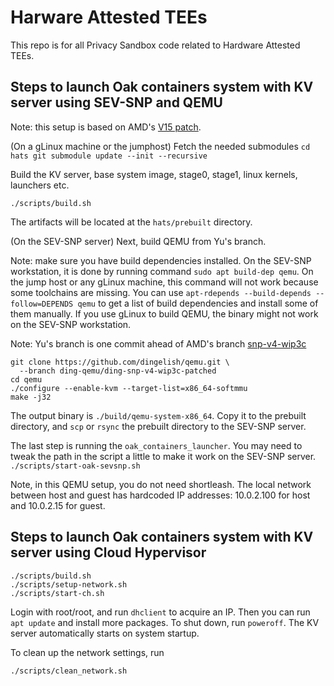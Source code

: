 # Harware Attested TEEs

This repo is for all Privacy Sandbox code related to Hardware Attested TEEs.

## Steps to launch Oak containers system with KV server using SEV-SNP and QEMU

Note: this setup is based on AMD's
[V15 patch](https://lore.kernel.org/kvm/20240502231140.GC13783@ls.amr.corp.intel.com/T/).

(On a gLinux machine or the jumphost) Fetch the needed submodules `cd hats git
submodule update --init --recursive`

Build the KV server, base system image, stage0, stage1, linux kernels, launchers
etc.

```
./scripts/build.sh
```

The artifacts will be located at the `hats/prebuilt` directory.

(On the SEV-SNP server) Next, build QEMU from Yu's branch.

Note: make sure you have build dependencies installed. On the SEV-SNP
workstation, it is done by running command `sudo apt build-dep qemu`. On the
jump host or any gLinux machine, this command will not work because some
toolchains are missing. You can use `apt-rdepends --build-depends
--follow=DEPENDS qemu` to get a list of build dependencies and install some of
them manually. If you use gLinux to build QEMU, the binary might not work on the
SEV-SNP workstation.

Note: Yu's branch is one commit ahead of AMD's branch
[snp-v4-wip3c](https://github.com/amdese/qemu/commits/snp-v4-wip3c)

```
git clone https://github.com/dingelish/qemu.git \
  --branch ding-qemu/ding-snp-v4-wip3c-patched
cd qemu
./configure --enable-kvm --target-list=x86_64-softmmu
make -j32
```

The output binary is `./build/qemu-system-x86_64`. Copy it to the prebuilt
directory, and `scp` or `rsync` the prebuilt directory to the SEV-SNP server.

The last step is running the `oak_containers_launcher`. You may need to tweak
the path in the script a little to make it work on the SEV-SNP server.
`./scripts/start-oak-sevsnp.sh`

Note, in this QEMU setup, you do not need shortleash. The local network between
host and guest has hardcoded IP addresses: 10.0.2.100 for host and 10.0.2.15 for
guest.

## Steps to launch Oak containers system with KV server using Cloud Hypervisor

```
./scripts/build.sh
./scripts/setup-network.sh
./scripts/start-ch.sh
```

Login with root/root, and run `dhclient` to acquire an IP. Then you can run `apt
update` and install more packages. To shut down, run `poweroff`. The KV server
automatically starts on system startup.

To clean up the network settings, run

```
./scripts/clean_network.sh
```
